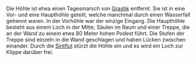 Die Höhle ist etwa einen Tagesmarsch von [Grashk](../Timelines/Locations/Grashk.md) entfernt. Sie ist in eine Vor- und eine Haupthöhle geteilt, welche manchmal durch einen Wasserfall getrennt waren. In der Vorhöhle war der einzige Eingang. Die Haupthöhle besteht aus einem Loch in der Mitte, Säulen im Raum und einer Treppe, die an der Wand zu einem etwa 80 Meter hohen Podest führt. Die Stufen der Treppe sind einzeln in die Wand geschlagen und haben Lücken zwischen einander. Durch die [Sintflut](../Events/die%20Sintflut.md) stürzt die Höhle ein und es wird ein Loch zur Klippe darüber frei.
